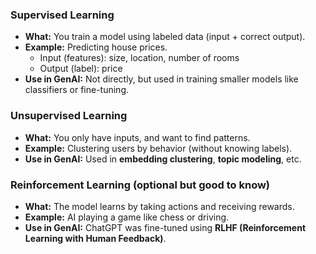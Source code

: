 ### **Supervised Learning**

- **What:** You train a model using labeled data (input + correct output).
- **Example:** Predicting house prices.
    - Input (features): size, location, number of rooms
    - Output (label): price
- **Use in GenAI:** Not directly, but used in training smaller models like classifiers or fine-tuning.

### **Unsupervised Learning**

- **What:** You only have inputs, and want to find patterns.
- **Example:** Clustering users by behavior (without knowing labels).
- **Use in GenAI:** Used in **embedding clustering**, **topic modeling**, etc.

### **Reinforcement Learning (optional but good to know)**

- **What:** The model learns by taking actions and receiving rewards.
- **Example:** AI playing a game like chess or driving.
- **Use in GenAI:** ChatGPT was fine-tuned using **RLHF (Reinforcement Learning with Human Feedback)**.